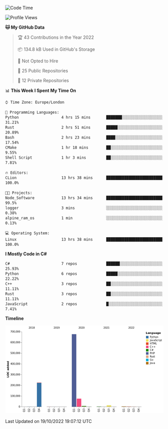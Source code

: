 <!--START_SECTION:waka-->
![Code Time](http://img.shields.io/badge/Code%20Time-323%20hrs%2012%20mins-blue)

![Profile Views](http://img.shields.io/badge/Profile%20Views-0-blue)

**🐱 My GitHub Data** 

> 🏆 43 Contributions in the Year 2022
 > 
> 📦 134.8 kB Used in GitHub's Storage 
 > 
> 🚫 Not Opted to Hire
 > 
> 📜 25 Public Repositories 
 > 
> 🔑 12 Private Repositories  
 > 
📊 **This Week I Spent My Time On** 

```text
⌚︎ Time Zone: Europe/London

💬 Programming Languages: 
Python                   4 hrs 15 mins       ███████░░░░░░░░░░░░░░░░░░   31.21% 
Rust                     2 hrs 51 mins       █████░░░░░░░░░░░░░░░░░░░░   20.89% 
Bash                     2 hrs 23 mins       ████░░░░░░░░░░░░░░░░░░░░░   17.54% 
CMake                    1 hr 18 mins        ██░░░░░░░░░░░░░░░░░░░░░░░   9.55% 
Shell Script             1 hr 3 mins         ██░░░░░░░░░░░░░░░░░░░░░░░   7.81%

🔥 Editors: 
CLion                    13 hrs 38 mins      █████████████████████████   100.0%

🐱‍💻 Projects: 
Node_Software            13 hrs 34 mins      █████████████████████████   99.5% 
logger                   3 mins              ░░░░░░░░░░░░░░░░░░░░░░░░░   0.38% 
alpine_ram_os            1 min               ░░░░░░░░░░░░░░░░░░░░░░░░░   0.13%

💻 Operating System: 
Linux                    13 hrs 38 mins      █████████████████████████   100.0%

```

**I Mostly Code in C#** 

```text
C#                       7 repos             ██████░░░░░░░░░░░░░░░░░░░   25.93% 
Python                   6 repos             █████░░░░░░░░░░░░░░░░░░░░   22.22% 
C++                      3 repos             ██░░░░░░░░░░░░░░░░░░░░░░░   11.11% 
Rust                     3 repos             ██░░░░░░░░░░░░░░░░░░░░░░░   11.11% 
JavaScript               2 repos             █░░░░░░░░░░░░░░░░░░░░░░░░   7.41%

```


**Timeline**

![Chart not found](https://raw.githubusercontent.com/Jirubizu/Jirubizu/master/charts/bar_graph.png) 


 Last Updated on 19/10/2022 19:07:12 UTC
<!--END_SECTION:waka-->